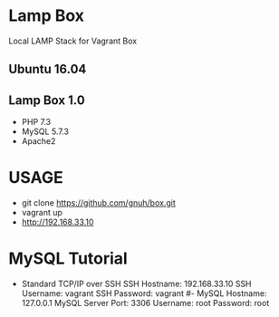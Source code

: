 # Lamp Box

Local LAMP Stack for Vagrant Box

## Ubuntu 16.04
## Lamp Box 1.0
* PHP 7.3
* MySQL 5.7.3
* Apache2

# USAGE
- git clone https://github.com/gnuh/box.git
- vagrant up
- http://192.168.33.10

# MySQL Tutorial
- Standard TCP/IP over SSH
SSH Hostname: 192.168.33.10
SSH Username: vagrant
SSH Password: vagrant
#-
MySQL Hostname: 127.0.0.1
MySQL Server Port: 3306
Username: root
Password: root

